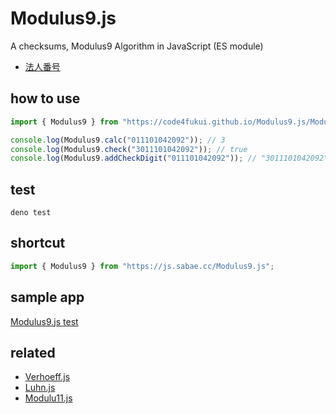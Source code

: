 # Modulus9.js

A checksums, Modulus9 Algorithm in JavaScript (ES module)

- [法人番号](https://www.houjin-bangou.nta.go.jp/setsumei/shinsetsuhoujin/)

## how to use

```js
import { Modulus9 } from "https://code4fukui.github.io/Modulus9.js/Modulus9.js";

console.log(Modulus9.calc("011101042092")); // 3
console.log(Modulus9.check("3011101042092")); // true
console.log(Modulus9.addCheckDigit("011101042092")); // "3011101042092"
```

## test

```
deno test
```

## shortcut

```js
import { Modulus9 } from "https://js.sabae.cc/Modulus9.js";
```

## sample app

[Modulus9.js test](https://code4fukui.github.io/Modulus9.js/)

## related

- [Verhoeff.js](https://github.com/code4fukui/Verhoeff.js)
- [Luhn.js](https://github.com/code4fukui/Luhn.js)
- [Modulu11.js](https://github.com/code4fukui/Modulus11.js)
